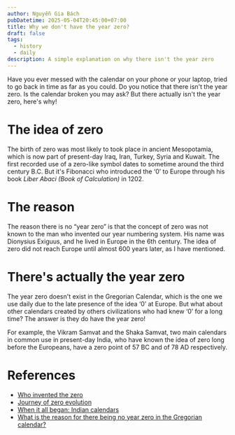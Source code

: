 ```yaml
---
author: Nguyễn Gia Bách
pubDatetime: 2025-05-04T20:45:00+07:00
title: Why we don't have the year zero?
draft: false
tags:
  - history
  - daily
description: A simple explanation on why there isn't the year zero
---
```


Have you ever messed with the calendar on your phone or your laptop, tried to go back in time as far as you could. Do you notice that there isn't the year zero. Is the calendar broken you may ask? But there actually isn't the year zero, here's why!

# The idea of zero

The birth of zero was most likely to took place in ancient Mesopotamia, which is now part of present-day Iraq, Iran, Turkey, Syria and Kuwait. The first recorded use of a zero-like symbol dates to sometime around the third century B.C. But it's Fibonacci who introduced the ‘0’ to Europe through his book _Liber Abaci (Book of Calculation)_ in 1202.

# The reason
The reason there is no “year zero” is that the concept of zero was not known to the man who invented our year numbering system. His name was Dionysius Exiguus, and he lived in Europe in the 6th century. The idea of zero did not reach Europe until almost 600 years later, as I have mentioned.

# There's actually the year zero
The year zero doesn't exist in the Gregorian Calendar, which is the one we use daily due to the late presence of the idea ‘0’ at Europe. But what about other calendars created by others civilizations who had knew ‘0’ for a long time? The answer is they do have the year zero!

For example, the Vikram Samvat and the Shaka Samvat, two main calendars in common use in present-day India, who have known the idea of zero long before the Europeans, have a zero point of 57 BC and of 78 AD respectively.

# References
- [Who invented the zero](https://www.history.com/articles/who-invented-the-zero)
- [Journey of zero evolution](https://www.diplomacy.edu/blog/journey-of-zero-evolution/)
- [When it all began: Indian calendars](https://indianexpress.com/article/parenting/learning/when-it-all-began-indian-calendars-5521374/)
- [What is the reason for there being no year zero in the Gregorian calendar?](https://www.quora.com/What-is-the-reason-for-there-being-no-year-zero-in-the-Gregorian-calendar)